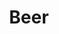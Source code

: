 ---
layout: item
title: Beer
item-id: 1917
datatable: true
id: 1917
name: "Beer"
monsters:
  - id: 26
    name: "Zombie"
    combat_level: 13
    wiki_url: "https://oldschool.runescape.wiki/w/Zombie#Level_13"
    drops:
      - quantity: "1"
        noted: false
        rarity: 0.10101010101010101
    image: "https://oldschool.runescape.wiki/images/b/b8/Zombie_%28Level_70%29.png?c36c1"
  - id: 27
    name: "Zombie"
    combat_level: 13
    wiki_url: "https://oldschool.runescape.wiki/w/Zombie#Level_13"
    drops:
      - quantity: "1"
        noted: false
        rarity: 0.10101010101010101
    image: "https://oldschool.runescape.wiki/images/b/b8/Zombie_%28Level_70%29.png?c36c1"
  - id: 28
    name: "Zombie"
    combat_level: 13
    wiki_url: "https://oldschool.runescape.wiki/w/Zombie#Level_13"
    drops:
      - quantity: "1"
        noted: false
        rarity: 0.10101010101010101
    image: "https://oldschool.runescape.wiki/images/b/b8/Zombie_%28Level_70%29.png?c36c1"
  - id: 29
    name: "Zombie"
    combat_level: 13
    wiki_url: "https://oldschool.runescape.wiki/w/Zombie#Level_13"
    drops:
      - quantity: "1"
        noted: false
        rarity: 0.10101010101010101
    image: "https://oldschool.runescape.wiki/images/b/b8/Zombie_%28Level_70%29.png?c36c1"
  - id: 30
    name: "Zombie"
    combat_level: 13
    wiki_url: "https://oldschool.runescape.wiki/w/Zombie#Level_13"
    drops:
      - quantity: "1"
        noted: false
        rarity: 0.10101010101010101
    image: "https://oldschool.runescape.wiki/images/b/b8/Zombie_%28Level_70%29.png?c36c1"
  - id: 31
    name: "Zombie"
    combat_level: 13
    wiki_url: "https://oldschool.runescape.wiki/w/Zombie#Level_13"
    drops:
      - quantity: "1"
        noted: false
        rarity: 0.10101010101010101
    image: "https://oldschool.runescape.wiki/images/b/b8/Zombie_%28Level_70%29.png?c36c1"
  - id: 32
    name: "Zombie"
    combat_level: 13
    wiki_url: "https://oldschool.runescape.wiki/w/Zombie#Level_13"
    drops:
      - quantity: "1"
        noted: false
        rarity: 0.10101010101010101
    image: "https://oldschool.runescape.wiki/images/b/b8/Zombie_%28Level_70%29.png?c36c1"
  - id: 33
    name: "Zombie"
    combat_level: 13
    wiki_url: "https://oldschool.runescape.wiki/w/Zombie#Level_13"
    drops:
      - quantity: "1"
        noted: false
        rarity: 0.10101010101010101
    image: "https://oldschool.runescape.wiki/images/b/b8/Zombie_%28Level_70%29.png?c36c1"
  - id: 34
    name: "Zombie"
    combat_level: 13
    wiki_url: "https://oldschool.runescape.wiki/w/Zombie#Level_13"
    drops:
      - quantity: "1"
        noted: false
        rarity: 0.10101010101010101
    image: "https://oldschool.runescape.wiki/images/b/b8/Zombie_%28Level_70%29.png?c36c1"
  - id: 35
    name: "Zombie"
    combat_level: 13
    wiki_url: "https://oldschool.runescape.wiki/w/Zombie#Level_13"
    drops:
      - quantity: "1"
        noted: false
        rarity: 0.10101010101010101
    image: "https://oldschool.runescape.wiki/images/b/b8/Zombie_%28Level_70%29.png?c36c1"
  - id: 36
    name: "Zombie"
    combat_level: 13
    wiki_url: "https://oldschool.runescape.wiki/w/Zombie#Level_13"
    drops:
      - quantity: "1"
        noted: false
        rarity: 0.10101010101010101
    image: "https://oldschool.runescape.wiki/images/b/b8/Zombie_%28Level_70%29.png?c36c1"
  - id: 37
    name: "Zombie"
    combat_level: 13
    wiki_url: "https://oldschool.runescape.wiki/w/Zombie#Level_13"
    drops:
      - quantity: "1"
        noted: false
        rarity: 0.10101010101010101
    image: "https://oldschool.runescape.wiki/images/b/b8/Zombie_%28Level_70%29.png?c36c1"
  - id: 38
    name: "Zombie"
    combat_level: 13
    wiki_url: "https://oldschool.runescape.wiki/w/Zombie#Level_13"
    drops:
      - quantity: "1"
        noted: false
        rarity: 0.10101010101010101
    image: "https://oldschool.runescape.wiki/images/b/b8/Zombie_%28Level_70%29.png?c36c1"
  - id: 39
    name: "Zombie"
    combat_level: 13
    wiki_url: "https://oldschool.runescape.wiki/w/Zombie#Level_13"
    drops:
      - quantity: "1"
        noted: false
        rarity: 0.10101010101010101
    image: "https://oldschool.runescape.wiki/images/b/b8/Zombie_%28Level_70%29.png?c36c1"
  - id: 40
    name: "Zombie"
    combat_level: 13
    wiki_url: "https://oldschool.runescape.wiki/w/Zombie#Level_13"
    drops:
      - quantity: "1"
        noted: false
        rarity: 0.10101010101010101
    image: "https://oldschool.runescape.wiki/images/b/b8/Zombie_%28Level_70%29.png?c36c1"
  - id: 41
    name: "Zombie"
    combat_level: 13
    wiki_url: "https://oldschool.runescape.wiki/w/Zombie#Level_13"
    drops:
      - quantity: "1"
        noted: false
        rarity: 0.10101010101010101
    image: "https://oldschool.runescape.wiki/images/b/b8/Zombie_%28Level_70%29.png?c36c1"
  - id: 42
    name: "Zombie"
    combat_level: 18
    wiki_url: "https://oldschool.runescape.wiki/w/Zombie#Level_18"
    drops:
      - quantity: "1"
        noted: false
        rarity: 0.10101010101010101
    image: "https://oldschool.runescape.wiki/images/b/b8/Zombie_%28Level_70%29.png?c36c1"
  - id: 43
    name: "Zombie"
    combat_level: 18
    wiki_url: "https://oldschool.runescape.wiki/w/Zombie#Level_18"
    drops:
      - quantity: "1"
        noted: false
        rarity: 0.10101010101010101
    image: "https://oldschool.runescape.wiki/images/b/b8/Zombie_%28Level_70%29.png?c36c1"
  - id: 44
    name: "Zombie"
    combat_level: 18
    wiki_url: "https://oldschool.runescape.wiki/w/Zombie#Level_18"
    drops:
      - quantity: "1"
        noted: false
        rarity: 0.10101010101010101
    image: "https://oldschool.runescape.wiki/images/b/b8/Zombie_%28Level_70%29.png?c36c1"
  - id: 45
    name: "Zombie"
    combat_level: 18
    wiki_url: "https://oldschool.runescape.wiki/w/Zombie#Level_18"
    drops:
      - quantity: "1"
        noted: false
        rarity: 0.10101010101010101
    image: "https://oldschool.runescape.wiki/images/b/b8/Zombie_%28Level_70%29.png?c36c1"
  - id: 46
    name: "Zombie"
    combat_level: 18
    wiki_url: "https://oldschool.runescape.wiki/w/Zombie#Level_18"
    drops:
      - quantity: "1"
        noted: false
        rarity: 0.10101010101010101
    image: "https://oldschool.runescape.wiki/images/b/b8/Zombie_%28Level_70%29.png?c36c1"
  - id: 47
    name: "Zombie"
    combat_level: 18
    wiki_url: "https://oldschool.runescape.wiki/w/Zombie#Level_18"
    drops:
      - quantity: "1"
        noted: false
        rarity: 0.10101010101010101
    image: "https://oldschool.runescape.wiki/images/b/b8/Zombie_%28Level_70%29.png?c36c1"
  - id: 48
    name: "Zombie"
    combat_level: 18
    wiki_url: "https://oldschool.runescape.wiki/w/Zombie#Level_18"
    drops:
      - quantity: "1"
        noted: false
        rarity: 0.10101010101010101
    image: "https://oldschool.runescape.wiki/images/b/b8/Zombie_%28Level_70%29.png?c36c1"
  - id: 49
    name: "Zombie"
    combat_level: 24
    wiki_url: "https://oldschool.runescape.wiki/w/Zombie#Level_24"
    drops:
      - quantity: "1"
        noted: false
        rarity: 0.10101010101010101
    image: "https://oldschool.runescape.wiki/images/b/b8/Zombie_%28Level_70%29.png?c36c1"
  - id: 50
    name: "Zombie"
    combat_level: 24
    wiki_url: "https://oldschool.runescape.wiki/w/Zombie#Level_24"
    drops:
      - quantity: "1"
        noted: false
        rarity: 0.10101010101010101
    image: "https://oldschool.runescape.wiki/images/b/b8/Zombie_%28Level_70%29.png?c36c1"
  - id: 51
    name: "Zombie"
    combat_level: 24
    wiki_url: "https://oldschool.runescape.wiki/w/Zombie#Level_24"
    drops:
      - quantity: "1"
        noted: false
        rarity: 0.10101010101010101
    image: "https://oldschool.runescape.wiki/images/b/b8/Zombie_%28Level_70%29.png?c36c1"
  - id: 52
    name: "Zombie"
    combat_level: 24
    wiki_url: "https://oldschool.runescape.wiki/w/Zombie#Level_24"
    drops:
      - quantity: "1"
        noted: false
        rarity: 0.10101010101010101
    image: "https://oldschool.runescape.wiki/images/b/b8/Zombie_%28Level_70%29.png?c36c1"
  - id: 53
    name: "Zombie"
    combat_level: 24
    wiki_url: "https://oldschool.runescape.wiki/w/Zombie#Level_24"
    drops:
      - quantity: "1"
        noted: false
        rarity: 0.10101010101010101
    image: "https://oldschool.runescape.wiki/images/b/b8/Zombie_%28Level_70%29.png?c36c1"
  - id: 54
    name: "Zombie"
    combat_level: 24
    wiki_url: "https://oldschool.runescape.wiki/w/Zombie#Level_24"
    drops:
      - quantity: "1"
        noted: false
        rarity: 0.10101010101010101
    image: "https://oldschool.runescape.wiki/images/b/b8/Zombie_%28Level_70%29.png?c36c1"
  - id: 55
    name: "Zombie"
    combat_level: 24
    wiki_url: "https://oldschool.runescape.wiki/w/Zombie#Level_24"
    drops:
      - quantity: "1"
        noted: false
        rarity: 0.10101010101010101
    image: "https://oldschool.runescape.wiki/images/b/b8/Zombie_%28Level_70%29.png?c36c1"
  - id: 56
    name: "Zombie"
    combat_level: 24
    wiki_url: "https://oldschool.runescape.wiki/w/Zombie#Level_24"
    drops:
      - quantity: "1"
        noted: false
        rarity: 0.10101010101010101
    image: "https://oldschool.runescape.wiki/images/b/b8/Zombie_%28Level_70%29.png?c36c1"
  - id: 57
    name: "Zombie"
    combat_level: 24
    wiki_url: "https://oldschool.runescape.wiki/w/Zombie#Level_24"
    drops:
      - quantity: "1"
        noted: false
        rarity: 0.10101010101010101
    image: "https://oldschool.runescape.wiki/images/b/b8/Zombie_%28Level_70%29.png?c36c1"
  - id: 58
    name: "Zombie"
    combat_level: 24
    wiki_url: "https://oldschool.runescape.wiki/w/Zombie#Level_24"
    drops:
      - quantity: "1"
        noted: false
        rarity: 0.10101010101010101
    image: "https://oldschool.runescape.wiki/images/b/b8/Zombie_%28Level_70%29.png?c36c1"
  - id: 59
    name: "Zombie"
    combat_level: 24
    wiki_url: "https://oldschool.runescape.wiki/w/Zombie#Level_24"
    drops:
      - quantity: "1"
        noted: false
        rarity: 0.10101010101010101
    image: "https://oldschool.runescape.wiki/images/b/b8/Zombie_%28Level_70%29.png?c36c1"
  - id: 60
    name: "Zombie"
    combat_level: 24
    wiki_url: "https://oldschool.runescape.wiki/w/Zombie#Level_24"
    drops:
      - quantity: "1"
        noted: false
        rarity: 0.10101010101010101
    image: "https://oldschool.runescape.wiki/images/b/b8/Zombie_%28Level_70%29.png?c36c1"
  - id: 61
    name: "Zombie"
    combat_level: 24
    wiki_url: "https://oldschool.runescape.wiki/w/Zombie#Level_24"
    drops:
      - quantity: "1"
        noted: false
        rarity: 0.10101010101010101
    image: "https://oldschool.runescape.wiki/images/b/b8/Zombie_%28Level_70%29.png?c36c1"
  - id: 62
    name: "Zombie"
    combat_level: 24
    wiki_url: "https://oldschool.runescape.wiki/w/Zombie#Level_24"
    drops:
      - quantity: "1"
        noted: false
        rarity: 0.10101010101010101
    image: "https://oldschool.runescape.wiki/images/b/b8/Zombie_%28Level_70%29.png?c36c1"
  - id: 63
    name: "Zombie"
    combat_level: 24
    wiki_url: "https://oldschool.runescape.wiki/w/Zombie#Level_24"
    drops:
      - quantity: "1"
        noted: false
        rarity: 0.10101010101010101
    image: "https://oldschool.runescape.wiki/images/b/b8/Zombie_%28Level_70%29.png?c36c1"
  - id: 299
    name: "Gunthor the brave"
    combat_level: 29
    wiki_url: "https://oldschool.runescape.wiki/w/Gunthor_the_brave"
    drops:
      - quantity: "1"
        noted: false
        rarity: 0.0078125
    image: "https://oldschool.runescape.wiki/images/2/22/Gunthor_the_brave.png?5837c"
  - id: 655
    name: "Goblin"
    combat_level: 5
    wiki_url: "https://oldschool.runescape.wiki/w/Goblin#Level_5"
    drops:
      - quantity: "1"
        noted: false
        rarity: 0.015625
    image: "https://oldschool.runescape.wiki/images/d/d2/Goblin.png?21289"
  - id: 656
    name: "Goblin"
    combat_level: 5
    wiki_url: "https://oldschool.runescape.wiki/w/Goblin#Level_5"
    drops:
      - quantity: "1"
        noted: false
        rarity: 0.015625
    image: "https://oldschool.runescape.wiki/images/d/d2/Goblin.png?21289"
  - id: 657
    name: "Goblin"
    combat_level: 5
    wiki_url: "https://oldschool.runescape.wiki/w/Goblin#Level_5"
    drops:
      - quantity: "1"
        noted: false
        rarity: 0.015625
    image: "https://oldschool.runescape.wiki/images/d/d2/Goblin.png?21289"
  - id: 658
    name: "Goblin"
    combat_level: 5
    wiki_url: "https://oldschool.runescape.wiki/w/Goblin#Level_5"
    drops:
      - quantity: "1"
        noted: false
        rarity: 0.015625
    image: "https://oldschool.runescape.wiki/images/d/d2/Goblin.png?21289"
  - id: 659
    name: "Goblin"
    combat_level: 5
    wiki_url: "https://oldschool.runescape.wiki/w/Goblin#Level_5"
    drops:
      - quantity: "1"
        noted: false
        rarity: 0.015625
    image: "https://oldschool.runescape.wiki/images/d/d2/Goblin.png?21289"
  - id: 660
    name: "Goblin"
    combat_level: 5
    wiki_url: "https://oldschool.runescape.wiki/w/Goblin#Level_5"
    drops:
      - quantity: "1"
        noted: false
        rarity: 0.015625
    image: "https://oldschool.runescape.wiki/images/d/d2/Goblin.png?21289"
  - id: 661
    name: "Goblin"
    combat_level: 5
    wiki_url: "https://oldschool.runescape.wiki/w/Goblin#Level_5"
    drops:
      - quantity: "1"
        noted: false
        rarity: 0.015625
    image: "https://oldschool.runescape.wiki/images/d/d2/Goblin.png?21289"
  - id: 662
    name: "Goblin"
    combat_level: 5
    wiki_url: "https://oldschool.runescape.wiki/w/Goblin#Level_5"
    drops:
      - quantity: "1"
        noted: false
        rarity: 0.015625
    image: "https://oldschool.runescape.wiki/images/d/d2/Goblin.png?21289"
  - id: 663
    name: "Goblin"
    combat_level: 5
    wiki_url: "https://oldschool.runescape.wiki/w/Goblin#Level_5"
    drops:
      - quantity: "1"
        noted: false
        rarity: 0.015625
    image: "https://oldschool.runescape.wiki/images/d/d2/Goblin.png?21289"
  - id: 664
    name: "Goblin"
    combat_level: 5
    wiki_url: "https://oldschool.runescape.wiki/w/Goblin#Level_5"
    drops:
      - quantity: "1"
        noted: false
        rarity: 0.015625
    image: "https://oldschool.runescape.wiki/images/d/d2/Goblin.png?21289"
  - id: 665
    name: "Goblin"
    combat_level: 5
    wiki_url: "https://oldschool.runescape.wiki/w/Goblin#Level_5"
    drops:
      - quantity: "1"
        noted: false
        rarity: 0.015625
    image: "https://oldschool.runescape.wiki/images/d/d2/Goblin.png?21289"
  - id: 666
    name: "Goblin"
    combat_level: 5
    wiki_url: "https://oldschool.runescape.wiki/w/Goblin#Level_5"
    drops:
      - quantity: "1"
        noted: false
        rarity: 0.015625
    image: "https://oldschool.runescape.wiki/images/d/d2/Goblin.png?21289"
  - id: 667
    name: "Goblin"
    combat_level: 5
    wiki_url: "https://oldschool.runescape.wiki/w/Goblin#Level_5"
    drops:
      - quantity: "1"
        noted: false
        rarity: 0.015625
    image: "https://oldschool.runescape.wiki/images/d/d2/Goblin.png?21289"
  - id: 668
    name: "Goblin"
    combat_level: 5
    wiki_url: "https://oldschool.runescape.wiki/w/Goblin#Level_5"
    drops:
      - quantity: "1"
        noted: false
        rarity: 0.015625
    image: "https://oldschool.runescape.wiki/images/d/d2/Goblin.png?21289"
  - id: 674
    name: "Goblin"
    combat_level: 5
    wiki_url: "https://oldschool.runescape.wiki/w/Goblin#Level_5"
    drops:
      - quantity: "1"
        noted: false
        rarity: 0.015625
    image: "https://oldschool.runescape.wiki/images/d/d2/Goblin.png?21289"
  - id: 677
    name: "Goblin"
    combat_level: 5
    wiki_url: "https://oldschool.runescape.wiki/w/Goblin#Level_5"
    drops:
      - quantity: "1"
        noted: false
        rarity: 0.015625
    image: "https://oldschool.runescape.wiki/images/d/d2/Goblin.png?21289"
  - id: 678
    name: "Goblin"
    combat_level: 5
    wiki_url: "https://oldschool.runescape.wiki/w/Goblin#Level_5"
    drops:
      - quantity: "1"
        noted: false
        rarity: 0.015625
    image: "https://oldschool.runescape.wiki/images/d/d2/Goblin.png?21289"
  - id: 1409
    name: "Black Guard"
    combat_level: 25
    wiki_url: "https://oldschool.runescape.wiki/w/Black_Guard#Level_25"
    drops:
      - quantity: "1"
        noted: false
        rarity: 0.0078125
    image: "https://oldschool.runescape.wiki/images/b/bb/Black_Guard_%28level_25%2C_1%29.png?88eee"
  - id: 1410
    name: "Black Guard"
    combat_level: 25
    wiki_url: "https://oldschool.runescape.wiki/w/Black_Guard#Level_25"
    drops:
      - quantity: "1"
        noted: false
        rarity: 0.0078125
    image: "https://oldschool.runescape.wiki/images/b/bb/Black_Guard_%28level_25%2C_1%29.png?88eee"
  - id: 1411
    name: "Black Guard"
    combat_level: 25
    wiki_url: "https://oldschool.runescape.wiki/w/Black_Guard#Level_25"
    drops:
      - quantity: "1"
        noted: false
        rarity: 0.0078125
    image: "https://oldschool.runescape.wiki/images/b/bb/Black_Guard_%28level_25%2C_1%29.png?88eee"
  - id: 1412
    name: "Black Guard"
    combat_level: 25
    wiki_url: "https://oldschool.runescape.wiki/w/Black_Guard#Level_25"
    drops:
      - quantity: "1"
        noted: false
        rarity: 0.0078125
    image: "https://oldschool.runescape.wiki/images/b/bb/Black_Guard_%28level_25%2C_1%29.png?88eee"
  - id: 2098
    name: "Hill Giant"
    combat_level: 28
    wiki_url: "https://oldschool.runescape.wiki/w/Hill_Giant#1"
    drops:
      - quantity: "1"
        noted: false
        rarity: 0.046875
    image: "https://oldschool.runescape.wiki/images/5/5f/Hill_Giant.png?d162a"
  - id: 2099
    name: "Hill Giant"
    combat_level: 28
    wiki_url: "https://oldschool.runescape.wiki/w/Hill_Giant#2"
    drops:
      - quantity: "1"
        noted: false
        rarity: 0.046875
    image: "https://oldschool.runescape.wiki/images/5/5f/Hill_Giant.png?d162a"
  - id: 2100
    name: "Hill Giant"
    combat_level: 28
    wiki_url: "https://oldschool.runescape.wiki/w/Hill_Giant#3"
    drops:
      - quantity: "1"
        noted: false
        rarity: 0.046875
    image: "https://oldschool.runescape.wiki/images/5/5f/Hill_Giant.png?d162a"
  - id: 2101
    name: "Hill Giant"
    combat_level: 28
    wiki_url: "https://oldschool.runescape.wiki/w/Hill_Giant#4"
    drops:
      - quantity: "1"
        noted: false
        rarity: 0.046875
    image: "https://oldschool.runescape.wiki/images/5/5f/Hill_Giant.png?d162a"
  - id: 2102
    name: "Hill Giant"
    combat_level: 28
    wiki_url: "https://oldschool.runescape.wiki/w/Hill_Giant#5"
    drops:
      - quantity: "1"
        noted: false
        rarity: 0.046875
    image: "https://oldschool.runescape.wiki/images/5/5f/Hill_Giant.png?d162a"
  - id: 2103
    name: "Hill Giant"
    combat_level: 28
    wiki_url: "https://oldschool.runescape.wiki/w/Hill_Giant#6"
    drops:
      - quantity: "1"
        noted: false
        rarity: 0.046875
    image: "https://oldschool.runescape.wiki/images/5/5f/Hill_Giant.png?d162a"
  - id: 2484
    name: "Goblin"
    combat_level: 5
    wiki_url: "https://oldschool.runescape.wiki/w/Goblin#Level_5"
    drops:
      - quantity: "1"
        noted: false
        rarity: 0.015625
    image: "https://oldschool.runescape.wiki/images/d/d2/Goblin.png?21289"
  - id: 2485
    name: "Goblin"
    combat_level: 13
    wiki_url: "https://oldschool.runescape.wiki/w/Goblin#Level_13"
    drops:
      - quantity: "1"
        noted: false
        rarity: 0.015625
    image: "https://oldschool.runescape.wiki/images/d/d2/Goblin.png?21289"
  - id: 2486
    name: "Goblin"
    combat_level: 11
    wiki_url: "https://oldschool.runescape.wiki/w/Goblin#Level_11"
    drops:
      - quantity: "1"
        noted: false
        rarity: 0.015625
    image: "https://oldschool.runescape.wiki/images/d/d2/Goblin.png?21289"
  - id: 2487
    name: "Goblin"
    combat_level: 16
    wiki_url: "https://oldschool.runescape.wiki/w/Goblin#Level_16"
    drops:
      - quantity: "1"
        noted: false
        rarity: 0.015625
    image: "https://oldschool.runescape.wiki/images/d/d2/Goblin.png?21289"
  - id: 2488
    name: "Goblin"
    combat_level: 25
    wiki_url: "https://oldschool.runescape.wiki/w/Goblin#Level_25"
    drops:
      - quantity: "1"
        noted: false
        rarity: 0.015625
    image: "https://oldschool.runescape.wiki/images/d/d2/Goblin.png?21289"
  - id: 2489
    name: "Goblin"
    combat_level: 16
    wiki_url: "https://oldschool.runescape.wiki/w/Goblin#Level_16"
    drops:
      - quantity: "1"
        noted: false
        rarity: 0.015625
    image: "https://oldschool.runescape.wiki/images/d/d2/Goblin.png?21289"
  - id: 2501
    name: "Zombie"
    combat_level: 30
    wiki_url: "https://oldschool.runescape.wiki/w/Zombie#Level_30"
    drops:
      - quantity: "1"
        noted: false
        rarity: 0.10101010101010101
    image: "https://oldschool.runescape.wiki/images/b/b8/Zombie_%28Level_70%29.png?c36c1"
  - id: 2502
    name: "Zombie"
    combat_level: 30
    wiki_url: "https://oldschool.runescape.wiki/w/Zombie#Level_30"
    drops:
      - quantity: "1"
        noted: false
        rarity: 0.10101010101010101
    image: "https://oldschool.runescape.wiki/images/b/b8/Zombie_%28Level_70%29.png?c36c1"
  - id: 2503
    name: "Zombie"
    combat_level: 30
    wiki_url: "https://oldschool.runescape.wiki/w/Zombie#Level_30"
    drops:
      - quantity: "1"
        noted: false
        rarity: 0.10101010101010101
    image: "https://oldschool.runescape.wiki/images/b/b8/Zombie_%28Level_70%29.png?c36c1"
  - id: 2504
    name: "Zombie"
    combat_level: 44
    wiki_url: "https://oldschool.runescape.wiki/w/Zombie#Level_44"
    drops:
      - quantity: "1"
        noted: false
        rarity: 0.10101010101010101
    image: "https://oldschool.runescape.wiki/images/b/b8/Zombie_%28Level_70%29.png?c36c1"
  - id: 2505
    name: "Zombie"
    combat_level: 44
    wiki_url: "https://oldschool.runescape.wiki/w/Zombie#Level_44"
    drops:
      - quantity: "1"
        noted: false
        rarity: 0.10101010101010101
    image: "https://oldschool.runescape.wiki/images/b/b8/Zombie_%28Level_70%29.png?c36c1"
  - id: 2506
    name: "Zombie"
    combat_level: 44
    wiki_url: "https://oldschool.runescape.wiki/w/Zombie#Level_44"
    drops:
      - quantity: "1"
        noted: false
        rarity: 0.10101010101010101
    image: "https://oldschool.runescape.wiki/images/b/b8/Zombie_%28Level_70%29.png?c36c1"
  - id: 2507
    name: "Zombie"
    combat_level: 53
    wiki_url: "https://oldschool.runescape.wiki/w/Zombie#Level_53"
    drops:
      - quantity: "1"
        noted: false
        rarity: 0.10101010101010101
    image: "https://oldschool.runescape.wiki/images/b/b8/Zombie_%28Level_70%29.png?c36c1"
  - id: 2508
    name: "Zombie"
    combat_level: 53
    wiki_url: "https://oldschool.runescape.wiki/w/Zombie#Level_53"
    drops:
      - quantity: "1"
        noted: false
        rarity: 0.10101010101010101
    image: "https://oldschool.runescape.wiki/images/b/b8/Zombie_%28Level_70%29.png?c36c1"
  - id: 2509
    name: "Zombie"
    combat_level: 53
    wiki_url: "https://oldschool.runescape.wiki/w/Zombie#Level_53"
    drops:
      - quantity: "1"
        noted: false
        rarity: 0.10101010101010101
    image: "https://oldschool.runescape.wiki/images/b/b8/Zombie_%28Level_70%29.png?c36c1"
  - id: 3028
    name: "Goblin"
    combat_level: 2
    wiki_url: "https://oldschool.runescape.wiki/w/Goblin#Level_2"
    drops:
      - quantity: "1"
        noted: false
        rarity: 0.015625
    image: "https://oldschool.runescape.wiki/images/d/d2/Goblin.png?21289"
  - id: 3029
    name: "Goblin"
    combat_level: 2
    wiki_url: "https://oldschool.runescape.wiki/w/Goblin#Level_2"
    drops:
      - quantity: "1"
        noted: false
        rarity: 0.015625
    image: "https://oldschool.runescape.wiki/images/d/d2/Goblin.png?21289"
  - id: 3030
    name: "Goblin"
    combat_level: 2
    wiki_url: "https://oldschool.runescape.wiki/w/Goblin#Level_2"
    drops:
      - quantity: "1"
        noted: false
        rarity: 0.015625
    image: "https://oldschool.runescape.wiki/images/d/d2/Goblin.png?21289"
  - id: 3031
    name: "Goblin"
    combat_level: 2
    wiki_url: "https://oldschool.runescape.wiki/w/Goblin#Level_2"
    drops:
      - quantity: "1"
        noted: false
        rarity: 0.015625
    image: "https://oldschool.runescape.wiki/images/d/d2/Goblin.png?21289"
  - id: 3032
    name: "Goblin"
    combat_level: 2
    wiki_url: "https://oldschool.runescape.wiki/w/Goblin#Level_2"
    drops:
      - quantity: "1"
        noted: false
        rarity: 0.015625
    image: "https://oldschool.runescape.wiki/images/d/d2/Goblin.png?21289"
  - id: 3033
    name: "Goblin"
    combat_level: 2
    wiki_url: "https://oldschool.runescape.wiki/w/Goblin#Level_2"
    drops:
      - quantity: "1"
        noted: false
        rarity: 0.015625
    image: "https://oldschool.runescape.wiki/images/d/d2/Goblin.png?21289"
  - id: 3034
    name: "Goblin"
    combat_level: 2
    wiki_url: "https://oldschool.runescape.wiki/w/Goblin#Level_2"
    drops:
      - quantity: "1"
        noted: false
        rarity: 0.015625
    image: "https://oldschool.runescape.wiki/images/d/d2/Goblin.png?21289"
  - id: 3035
    name: "Goblin"
    combat_level: 2
    wiki_url: "https://oldschool.runescape.wiki/w/Goblin#Level_2"
    drops:
      - quantity: "1"
        noted: false
        rarity: 0.015625
    image: "https://oldschool.runescape.wiki/images/d/d2/Goblin.png?21289"
  - id: 3036
    name: "Goblin"
    combat_level: 2
    wiki_url: "https://oldschool.runescape.wiki/w/Goblin#Level_2"
    drops:
      - quantity: "1"
        noted: false
        rarity: 0.015625
    image: "https://oldschool.runescape.wiki/images/d/d2/Goblin.png?21289"
  - id: 3037
    name: "Goblin"
    combat_level: 2
    wiki_url: "https://oldschool.runescape.wiki/w/Goblin#Level_2"
    drops:
      - quantity: "1"
        noted: false
        rarity: 0.015625
    image: "https://oldschool.runescape.wiki/images/d/d2/Goblin.png?21289"
  - id: 3038
    name: "Goblin"
    combat_level: 2
    wiki_url: "https://oldschool.runescape.wiki/w/Goblin#Level_2"
    drops:
      - quantity: "1"
        noted: false
        rarity: 0.015625
    image: "https://oldschool.runescape.wiki/images/d/d2/Goblin.png?21289"
  - id: 3039
    name: "Goblin"
    combat_level: 2
    wiki_url: "https://oldschool.runescape.wiki/w/Goblin#Level_2"
    drops:
      - quantity: "1"
        noted: false
        rarity: 0.015625
    image: "https://oldschool.runescape.wiki/images/d/d2/Goblin.png?21289"
  - id: 3040
    name: "Goblin"
    combat_level: 2
    wiki_url: "https://oldschool.runescape.wiki/w/Goblin#Level_2"
    drops:
      - quantity: "1"
        noted: false
        rarity: 0.015625
    image: "https://oldschool.runescape.wiki/images/d/d2/Goblin.png?21289"
  - id: 3041
    name: "Goblin"
    combat_level: 2
    wiki_url: "https://oldschool.runescape.wiki/w/Goblin#Level_2"
    drops:
      - quantity: "1"
        noted: false
        rarity: 0.015625
    image: "https://oldschool.runescape.wiki/images/d/d2/Goblin.png?21289"
  - id: 3042
    name: "Goblin"
    combat_level: 2
    wiki_url: "https://oldschool.runescape.wiki/w/Goblin#Level_2"
    drops:
      - quantity: "1"
        noted: false
        rarity: 0.015625
    image: "https://oldschool.runescape.wiki/images/d/d2/Goblin.png?21289"
  - id: 3043
    name: "Goblin"
    combat_level: 2
    wiki_url: "https://oldschool.runescape.wiki/w/Goblin#Level_2"
    drops:
      - quantity: "1"
        noted: false
        rarity: 0.015625
    image: "https://oldschool.runescape.wiki/images/d/d2/Goblin.png?21289"
  - id: 3044
    name: "Goblin"
    combat_level: 2
    wiki_url: "https://oldschool.runescape.wiki/w/Goblin#Level_2"
    drops:
      - quantity: "1"
        noted: false
        rarity: 0.015625
    image: "https://oldschool.runescape.wiki/images/d/d2/Goblin.png?21289"
  - id: 3045
    name: "Goblin"
    combat_level: 5
    wiki_url: "https://oldschool.runescape.wiki/w/Goblin#Level_5"
    drops:
      - quantity: "1"
        noted: false
        rarity: 0.015625
    image: "https://oldschool.runescape.wiki/images/d/d2/Goblin.png?21289"
  - id: 3046
    name: "Goblin"
    combat_level: 13
    wiki_url: "https://oldschool.runescape.wiki/w/Goblin#Level_13"
    drops:
      - quantity: "1"
        noted: false
        rarity: 0.015625
    image: "https://oldschool.runescape.wiki/images/d/d2/Goblin.png?21289"
  - id: 3047
    name: "Goblin"
    combat_level: 5
    wiki_url: "https://oldschool.runescape.wiki/w/Goblin#Level_5"
    drops:
      - quantity: "1"
        noted: false
        rarity: 0.015625
    image: "https://oldschool.runescape.wiki/images/d/d2/Goblin.png?21289"
  - id: 3048
    name: "Goblin"
    combat_level: 5
    wiki_url: "https://oldschool.runescape.wiki/w/Goblin#Level_5"
    drops:
      - quantity: "1"
        noted: false
        rarity: 0.015625
    image: "https://oldschool.runescape.wiki/images/d/d2/Goblin.png?21289"
  - id: 3051
    name: "Goblin"
    combat_level: 2
    wiki_url: "https://oldschool.runescape.wiki/w/Goblin#Level_2"
    drops:
      - quantity: "1"
        noted: false
        rarity: 0.015625
    image: "https://oldschool.runescape.wiki/images/d/d2/Goblin.png?21289"
  - id: 3052
    name: "Goblin"
    combat_level: 2
    wiki_url: "https://oldschool.runescape.wiki/w/Goblin#Level_2"
    drops:
      - quantity: "1"
        noted: false
        rarity: 0.015625
    image: "https://oldschool.runescape.wiki/images/d/d2/Goblin.png?21289"
  - id: 3053
    name: "Goblin"
    combat_level: 2
    wiki_url: "https://oldschool.runescape.wiki/w/Goblin#Level_2"
    drops:
      - quantity: "1"
        noted: false
        rarity: 0.015625
    image: "https://oldschool.runescape.wiki/images/d/d2/Goblin.png?21289"
  - id: 3054
    name: "Goblin"
    combat_level: 2
    wiki_url: "https://oldschool.runescape.wiki/w/Goblin#Level_2"
    drops:
      - quantity: "1"
        noted: false
        rarity: 0.015625
    image: "https://oldschool.runescape.wiki/images/d/d2/Goblin.png?21289"
  - id: 3055
    name: "Barbarian"
    combat_level: 17
    wiki_url: "https://oldschool.runescape.wiki/w/Barbarian#Level_17_(Alberich)"
    drops:
      - quantity: "1"
        noted: false
        rarity: 0.0078125
      - quantity: "1"
        noted: false
        rarity: 0.0078125
    image: "https://oldschool.runescape.wiki/images/6/66/Barbarian_%28Fafner%29_chathead.png?3c6d0"
  - id: 3056
    name: "Barbarian"
    combat_level: 10
    wiki_url: "https://oldschool.runescape.wiki/w/Barbarian#Level_10_(Fafner)"
    drops:
      - quantity: "1"
        noted: false
        rarity: 0.0078125
      - quantity: "1"
        noted: false
        rarity: 0.0078125
    image: "https://oldschool.runescape.wiki/images/6/66/Barbarian_%28Fafner%29_chathead.png?3c6d0"
  - id: 3057
    name: "Barbarian"
    combat_level: 17
    wiki_url: "https://oldschool.runescape.wiki/w/Barbarian#Level_17_(Fasolt)"
    drops:
      - quantity: "1"
        noted: false
        rarity: 0.0078125
      - quantity: "1"
        noted: false
        rarity: 0.0078125
    image: "https://oldschool.runescape.wiki/images/6/66/Barbarian_%28Fafner%29_chathead.png?3c6d0"
  - id: 3058
    name: "Barbarian"
    combat_level: 17
    wiki_url: "https://oldschool.runescape.wiki/w/Barbarian#Level_17_(Siegmund)"
    drops:
      - quantity: "1"
        noted: false
        rarity: 0.0078125
      - quantity: "1"
        noted: false
        rarity: 0.0078125
    image: "https://oldschool.runescape.wiki/images/6/66/Barbarian_%28Fafner%29_chathead.png?3c6d0"
  - id: 3059
    name: "Barbarian"
    combat_level: 10
    wiki_url: "https://oldschool.runescape.wiki/w/Barbarian#Level_10_(Siegfried)"
    drops:
      - quantity: "1"
        noted: false
        rarity: 0.0078125
      - quantity: "1"
        noted: false
        rarity: 0.0078125
    image: "https://oldschool.runescape.wiki/images/6/66/Barbarian_%28Fafner%29_chathead.png?3c6d0"
  - id: 3060
    name: "Barbarian"
    combat_level: 10
    wiki_url: "https://oldschool.runescape.wiki/w/Barbarian#Level_10_(Lydspor)"
    drops:
      - quantity: "1"
        noted: false
        rarity: 0.0078125
      - quantity: "1"
        noted: false
        rarity: 0.0078125
    image: "https://oldschool.runescape.wiki/images/6/66/Barbarian_%28Fafner%29_chathead.png?3c6d0"
  - id: 3061
    name: "Barbarian"
    combat_level: 10
    wiki_url: "https://oldschool.runescape.wiki/w/Barbarian#Level_10_(Hagen)"
    drops:
      - quantity: "1"
        noted: false
        rarity: 0.0078125
      - quantity: "1"
        noted: false
        rarity: 0.0078125
    image: "https://oldschool.runescape.wiki/images/6/66/Barbarian_%28Fafner%29_chathead.png?3c6d0"
  - id: 3062
    name: "Barbarian"
    combat_level: 17
    wiki_url: "https://oldschool.runescape.wiki/w/Barbarian#Level_17_(Minarch)"
    drops:
      - quantity: "1"
        noted: false
        rarity: 0.0078125
      - quantity: "1"
        noted: false
        rarity: 0.0078125
    image: "https://oldschool.runescape.wiki/images/6/66/Barbarian_%28Fafner%29_chathead.png?3c6d0"
  - id: 3064
    name: "Barbarian"
    combat_level: 10
    wiki_url: "https://oldschool.runescape.wiki/w/Barbarian#Level_10_(Wotan)"
    drops:
      - quantity: "1"
        noted: false
        rarity: 0.0078125
      - quantity: "1"
        noted: false
        rarity: 0.0078125
    image: "https://oldschool.runescape.wiki/images/6/66/Barbarian_%28Fafner%29_chathead.png?3c6d0"
  - id: 3065
    name: "Barbarian"
    combat_level: 10
    wiki_url: "https://oldschool.runescape.wiki/w/Barbarian#Level_10_(Acelin)"
    drops:
      - quantity: "1"
        noted: false
        rarity: 0.0078125
      - quantity: "1"
        noted: false
        rarity: 0.0078125
    image: "https://oldschool.runescape.wiki/images/6/66/Barbarian_%28Fafner%29_chathead.png?3c6d0"
  - id: 3066
    name: "Barbarian"
    combat_level: 10
    wiki_url: "https://oldschool.runescape.wiki/w/Barbarian#Level_10_(Adelino)"
    drops:
      - quantity: "1"
        noted: false
        rarity: 0.0078125
      - quantity: "1"
        noted: false
        rarity: 0.0078125
    image: "https://oldschool.runescape.wiki/images/6/66/Barbarian_%28Fafner%29_chathead.png?3c6d0"
  - id: 3067
    name: "Barbarian"
    combat_level: 10
    wiki_url: "https://oldschool.runescape.wiki/w/Barbarian#Level_10_(Adolpho)"
    drops:
      - quantity: "1"
        noted: false
        rarity: 0.0078125
      - quantity: "1"
        noted: false
        rarity: 0.0078125
    image: "https://oldschool.runescape.wiki/images/6/66/Barbarian_%28Fafner%29_chathead.png?3c6d0"
  - id: 3068
    name: "Barbarian"
    combat_level: 15
    wiki_url: "https://oldschool.runescape.wiki/w/Barbarian#Level_15_(Aitan)"
    drops:
      - quantity: "1"
        noted: false
        rarity: 0.0078125
      - quantity: "1"
        noted: false
        rarity: 0.0078125
    image: "https://oldschool.runescape.wiki/images/6/66/Barbarian_%28Fafner%29_chathead.png?3c6d0"
  - id: 3069
    name: "Barbarian"
    combat_level: 17
    wiki_url: "https://oldschool.runescape.wiki/w/Barbarian#Level_17_(Brunnhilde)"
    drops:
      - quantity: "1"
        noted: false
        rarity: 0.0078125
      - quantity: "1"
        noted: false
        rarity: 0.0078125
    image: "https://oldschool.runescape.wiki/images/6/66/Barbarian_%28Fafner%29_chathead.png?3c6d0"
  - id: 3070
    name: "Barbarian"
    combat_level: 10
    wiki_url: "https://oldschool.runescape.wiki/w/Barbarian#Level_10_(Gutrune)"
    drops:
      - quantity: "1"
        noted: false
        rarity: 0.0078125
      - quantity: "1"
        noted: false
        rarity: 0.0078125
    image: "https://oldschool.runescape.wiki/images/6/66/Barbarian_%28Fafner%29_chathead.png?3c6d0"
  - id: 3071
    name: "Barbarian"
    combat_level: 10
    wiki_url: "https://oldschool.runescape.wiki/w/Barbarian#Level_10_(Edelschwarz)"
    drops:
      - quantity: "1"
        noted: false
        rarity: 0.0078125
      - quantity: "1"
        noted: false
        rarity: 0.0078125
    image: "https://oldschool.runescape.wiki/images/6/66/Barbarian_%28Fafner%29_chathead.png?3c6d0"
  - id: 3072
    name: "Barbarian"
    combat_level: 9
    wiki_url: "https://oldschool.runescape.wiki/w/Barbarian#Level_9_(Sieglinde)"
    drops:
      - quantity: "1"
        noted: false
        rarity: 0.0078125
      - quantity: "1"
        noted: false
        rarity: 0.0078125
    image: "https://oldschool.runescape.wiki/images/6/66/Barbarian_%28Fafner%29_chathead.png?3c6d0"
  - id: 3073
    name: "Goblin"
    combat_level: 5
    wiki_url: "https://oldschool.runescape.wiki/w/Goblin#Level_5"
    drops:
      - quantity: "1"
        noted: false
        rarity: 0.015625
    image: "https://oldschool.runescape.wiki/images/d/d2/Goblin.png?21289"
  - id: 3074
    name: "Goblin"
    combat_level: 5
    wiki_url: "https://oldschool.runescape.wiki/w/Goblin#Level_5"
    drops:
      - quantity: "1"
        noted: false
        rarity: 0.015625
    image: "https://oldschool.runescape.wiki/images/d/d2/Goblin.png?21289"
  - id: 3075
    name: "Goblin"
    combat_level: 5
    wiki_url: "https://oldschool.runescape.wiki/w/Goblin#Level_5"
    drops:
      - quantity: "1"
        noted: false
        rarity: 0.015625
    image: "https://oldschool.runescape.wiki/images/d/d2/Goblin.png?21289"
  - id: 3076
    name: "Goblin"
    combat_level: 5
    wiki_url: "https://oldschool.runescape.wiki/w/Goblin#Level_5"
    drops:
      - quantity: "1"
        noted: false
        rarity: 0.015625
    image: "https://oldschool.runescape.wiki/images/d/d2/Goblin.png?21289"
  - id: 3262
    name: "Barbarian"
    combat_level: 8
    wiki_url: "https://oldschool.runescape.wiki/w/Barbarian#Level_8"
    drops:
      - quantity: "1"
        noted: false
        rarity: 0.0078125
      - quantity: "1"
        noted: false
        rarity: 0.0078125
    image: "https://oldschool.runescape.wiki/images/6/66/Barbarian_%28Fafner%29_chathead.png?3c6d0"
  - id: 5192
    name: "Goblin"
    combat_level: 2
    wiki_url: "https://oldschool.runescape.wiki/w/Goblin#Level_2"
    drops:
      - quantity: "1"
        noted: false
        rarity: 0.015625
    image: "https://oldschool.runescape.wiki/images/d/d2/Goblin.png?21289"
  - id: 5193
    name: "Goblin"
    combat_level: 2
    wiki_url: "https://oldschool.runescape.wiki/w/Goblin#Level_2"
    drops:
      - quantity: "1"
        noted: false
        rarity: 0.015625
    image: "https://oldschool.runescape.wiki/images/d/d2/Goblin.png?21289"
  - id: 5195
    name: "Goblin"
    combat_level: 2
    wiki_url: "https://oldschool.runescape.wiki/w/Goblin#Level_2"
    drops:
      - quantity: "1"
        noted: false
        rarity: 0.015625
    image: "https://oldschool.runescape.wiki/images/d/d2/Goblin.png?21289"
  - id: 5196
    name: "Goblin"
    combat_level: 2
    wiki_url: "https://oldschool.runescape.wiki/w/Goblin#Level_2"
    drops:
      - quantity: "1"
        noted: false
        rarity: 0.015625
    image: "https://oldschool.runescape.wiki/images/d/d2/Goblin.png?21289"
  - id: 5197
    name: "Goblin"
    combat_level: 2
    wiki_url: "https://oldschool.runescape.wiki/w/Goblin#Level_2"
    drops:
      - quantity: "1"
        noted: false
        rarity: 0.015625
    image: "https://oldschool.runescape.wiki/images/d/d2/Goblin.png?21289"
  - id: 5198
    name: "Goblin"
    combat_level: 2
    wiki_url: "https://oldschool.runescape.wiki/w/Goblin#Level_2"
    drops:
      - quantity: "1"
        noted: false
        rarity: 0.015625
    image: "https://oldschool.runescape.wiki/images/d/d2/Goblin.png?21289"
  - id: 5199
    name: "Goblin"
    combat_level: 2
    wiki_url: "https://oldschool.runescape.wiki/w/Goblin#Level_2"
    drops:
      - quantity: "1"
        noted: false
        rarity: 0.015625
    image: "https://oldschool.runescape.wiki/images/d/d2/Goblin.png?21289"
  - id: 5200
    name: "Goblin"
    combat_level: 2
    wiki_url: "https://oldschool.runescape.wiki/w/Goblin#Level_2"
    drops:
      - quantity: "1"
        noted: false
        rarity: 0.015625
    image: "https://oldschool.runescape.wiki/images/d/d2/Goblin.png?21289"
  - id: 5201
    name: "Goblin"
    combat_level: 2
    wiki_url: "https://oldschool.runescape.wiki/w/Goblin#Level_2"
    drops:
      - quantity: "1"
        noted: false
        rarity: 0.015625
    image: "https://oldschool.runescape.wiki/images/d/d2/Goblin.png?21289"
  - id: 5202
    name: "Goblin"
    combat_level: 2
    wiki_url: "https://oldschool.runescape.wiki/w/Goblin#Level_2"
    drops:
      - quantity: "1"
        noted: false
        rarity: 0.015625
    image: "https://oldschool.runescape.wiki/images/d/d2/Goblin.png?21289"
  - id: 5203
    name: "Goblin"
    combat_level: 2
    wiki_url: "https://oldschool.runescape.wiki/w/Goblin#Level_2"
    drops:
      - quantity: "1"
        noted: false
        rarity: 0.015625
    image: "https://oldschool.runescape.wiki/images/d/d2/Goblin.png?21289"
  - id: 5204
    name: "Goblin"
    combat_level: 2
    wiki_url: "https://oldschool.runescape.wiki/w/Goblin#Level_2"
    drops:
      - quantity: "1"
        noted: false
        rarity: 0.015625
    image: "https://oldschool.runescape.wiki/images/d/d2/Goblin.png?21289"
  - id: 5205
    name: "Goblin"
    combat_level: 2
    wiki_url: "https://oldschool.runescape.wiki/w/Goblin#Level_2"
    drops:
      - quantity: "1"
        noted: false
        rarity: 0.015625
    image: "https://oldschool.runescape.wiki/images/d/d2/Goblin.png?21289"
  - id: 5206
    name: "Goblin"
    combat_level: 2
    wiki_url: "https://oldschool.runescape.wiki/w/Goblin#Level_2"
    drops:
      - quantity: "1"
        noted: false
        rarity: 0.015625
    image: "https://oldschool.runescape.wiki/images/d/d2/Goblin.png?21289"
  - id: 5207
    name: "Goblin"
    combat_level: 2
    wiki_url: "https://oldschool.runescape.wiki/w/Goblin#Level_2"
    drops:
      - quantity: "1"
        noted: false
        rarity: 0.015625
    image: "https://oldschool.runescape.wiki/images/d/d2/Goblin.png?21289"
  - id: 5208
    name: "Goblin"
    combat_level: 2
    wiki_url: "https://oldschool.runescape.wiki/w/Goblin#Level_2"
    drops:
      - quantity: "1"
        noted: false
        rarity: 0.015625
    image: "https://oldschool.runescape.wiki/images/d/d2/Goblin.png?21289"
  - id: 6596
    name: "Zombie"
    combat_level: 18
    wiki_url: "https://oldschool.runescape.wiki/w/Zombie#Level_18"
    drops:
      - quantity: "1"
        noted: false
        rarity: 0.10101010101010101
    image: "https://oldschool.runescape.wiki/images/b/b8/Zombie_%28Level_70%29.png?c36c1"
  - id: 6597
    name: "Zombie"
    combat_level: 18
    wiki_url: "https://oldschool.runescape.wiki/w/Zombie#Level_18"
    drops:
      - quantity: "1"
        noted: false
        rarity: 0.10101010101010101
    image: "https://oldschool.runescape.wiki/images/b/b8/Zombie_%28Level_70%29.png?c36c1"
  - id: 6598
    name: "Zombie"
    combat_level: 18
    wiki_url: "https://oldschool.runescape.wiki/w/Zombie#Level_18"
    drops:
      - quantity: "1"
        noted: false
        rarity: 0.10101010101010101
    image: "https://oldschool.runescape.wiki/images/b/b8/Zombie_%28Level_70%29.png?c36c1"
  - id: 7261
    name: "Hill Giant"
    combat_level: 28
    wiki_url: "https://oldschool.runescape.wiki/w/Hill_Giant#3"
    drops:
      - quantity: "1"
        noted: false
        rarity: 0.046875
    image: "https://oldschool.runescape.wiki/images/5/5f/Hill_Giant.png?d162a"
  - id: 7485
    name: "Zombie"
    combat_level: 70
    wiki_url: "https://oldschool.runescape.wiki/w/Zombie#Level_70"
    drops:
      - quantity: "1"
        noted: false
        rarity: 0.10101010101010101
    image: "https://oldschool.runescape.wiki/images/b/b8/Zombie_%28Level_70%29.png?c36c1"
  - id: 7486
    name: "Zombie"
    combat_level: 56
    wiki_url: "https://oldschool.runescape.wiki/w/Zombie#Level_56"
    drops:
      - quantity: "1"
        noted: false
        rarity: 0.10101010101010101
    image: "https://oldschool.runescape.wiki/images/b/b8/Zombie_%28Level_70%29.png?c36c1"
  - id: 7487
    name: "Zombie"
    combat_level: 76
    wiki_url: "https://oldschool.runescape.wiki/w/Zombie#Level_76"
    drops:
      - quantity: "1"
        noted: false
        rarity: 0.10101010101010101
    image: "https://oldschool.runescape.wiki/images/b/b8/Zombie_%28Level_70%29.png?c36c1"
  - id: 7488
    name: "Zombie"
    combat_level: 72
    wiki_url: "https://oldschool.runescape.wiki/w/Zombie#Level_72"
    drops:
      - quantity: "1"
        noted: false
        rarity: 0.10101010101010101
    image: "https://oldschool.runescape.wiki/images/b/b8/Zombie_%28Level_70%29.png?c36c1"
  - id: 10374
    name: "Hill Giant"
    combat_level: 28
    wiki_url: "https://oldschool.runescape.wiki/w/Hill_Giant_(Desert_Plateau)#Brassard"
    drops:
      - quantity: "1"
        noted: false
        rarity: 0.046875
    image: "https://oldschool.runescape.wiki/images/5/5f/Hill_Giant.png?d162a"
  - id: 10375
    name: "Hill Giant"
    combat_level: 28
    wiki_url: "https://oldschool.runescape.wiki/w/Hill_Giant_(Desert_Plateau)#Hammer"
    drops:
      - quantity: "1"
        noted: false
        rarity: 0.046875
    image: "https://oldschool.runescape.wiki/images/5/5f/Hill_Giant.png?d162a"
  - id: 10376
    name: "Hill Giant"
    combat_level: 28
    wiki_url: "https://oldschool.runescape.wiki/w/Hill_Giant_(Desert_Plateau)#Tank_top"
    drops:
      - quantity: "1"
        noted: false
        rarity: 0.046875
    image: "https://oldschool.runescape.wiki/images/5/5f/Hill_Giant.png?d162a"
---
